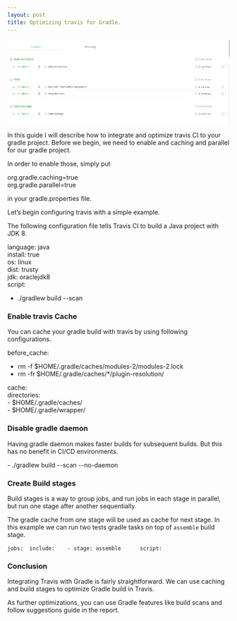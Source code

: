 ```yaml
---
layout: post
title: Optimizing travis for Gradle.
---
```


![](/images/migrated/1__KYfO6ZWA9uc9J4ynkTxKug.png)

In this guide I will describe how to integrate and optimize travis CI to your gradle project. Before we begin, we need to enable and caching and parallel for our gradle project.

In order to enable those, simply put

org.gradle.caching=true  
org.gradle.parallel=true

in your gradle.properties file.

Let’s begin configuring travis with a simple example.

The following configuration file tells Travis CI to build a Java project with JDK 8.

language: java  
install: true  
os: linux  
dist: trusty  
jdk: oraclejdk8  
script:  
 - ./gradlew build --scan

### Enable travis Cache

You can cache your gradle build with travis by using following configurations.

before\_cache:  
  - rm -f  $HOME/.gradle/caches/modules-2/modules-2.lock  
  - rm -fr $HOME/.gradle/caches/\*/plugin-resolution/  
  
cache:  
  directories:  
    - $HOME/.gradle/caches/  
    - $HOME/.gradle/wrapper/

### Disable gradle daemon

Having gradle daemon makes faster builds for subsequent builds. But this has no benefit in CI/CD environments.

\- ./gradlew build --scan --no-daemon

### Create Build stages

Build stages is a way to group jobs, and run jobs in each stage in parallel, but run one stage after another sequentially.

The gradle cache from one stage will be used as cache for next stage. In this example we can run two tests gradle tasks on top of `assemble` build stage.

```
jobs:  include:    - stage: assemble      script: 
```

### Conclusion

Integrating Travis with Gradle is fairly straightforward. We can use caching and build stages to optimize Gradle build in Travis.

As further optimizations, you can use Gradle features like build scans and follow suggestions guide in the report.